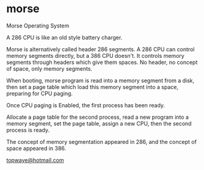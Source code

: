 # morse
Morse Operating System

A 286 CPU is like an old style battery charger.

Morse is alternatively called header 286 segments. A 286 CPU can control memory segments directly, but a 386 CPU doesn't. It controls memory segments through headers which give them spaces. No header, no concept of space, only memory segments.

When booting, morse program is read into a memory segment from a disk, then set a page table which load this memory segment into a space, preparing for CPU paging.

Once CPU paging is Enabled, the first process has been ready.

Allocate a page table for the second process, read a new program into a memory segment, set the page table, assign a new CPU, then the second process is ready.

The concept of memory segmentation appeared in 286, and the concept of space appeared in 386.

topwaye@hotmail.com
